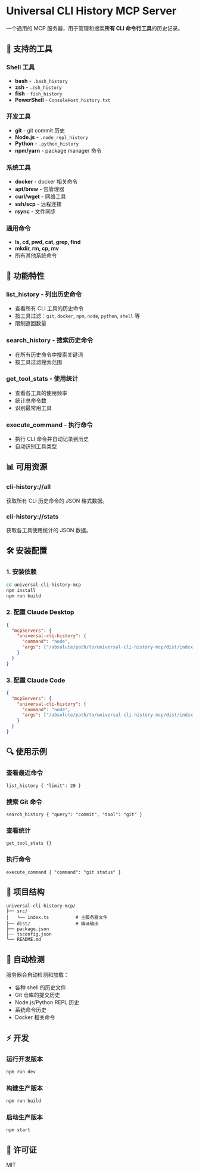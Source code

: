 # Universal CLI History MCP Server

一个通用的 MCP 服务器，用于管理和搜索**所有 CLI 命令行工具**的历史记录。

## 🚀 **支持的工具**

### **Shell 工具**
- **bash** - `.bash_history`
- **zsh** - `.zsh_history`
- **fish** - `fish_history`
- **PowerShell** - `ConsoleHost_history.txt`

### **开发工具**
- **git** - git commit 历史
- **Node.js** - `.node_repl_history`
- **Python** - `.python_history`
- **npm/yarn** - package manager 命令

### **系统工具**
- **docker** - docker 相关命令
- **apt/brew** - 包管理器
- **curl/wget** - 网络工具
- **ssh/scp** - 远程连接
- **rsync** - 文件同步

### **通用命令**
- **ls, cd, pwd, cat, grep, find**
- **mkdir, rm, cp, mv**
- 所有其他系统命令

## 🔧 **功能特性**

### **list_history** - 列出历史命令
- 查看所有 CLI 工具的历史命令
- 按工具过滤：`git`, `docker`, `npm`, `node`, `python`, `shell` 等
- 限制返回数量

### **search_history** - 搜索历史命令
- 在所有历史命令中搜索关键词
- 按工具过滤搜索范围

### **get_tool_stats** - 使用统计
- 查看各工具的使用频率
- 统计总命令数
- 识别最常用工具

### **execute_command** - 执行命令
- 执行 CLI 命令并自动记录到历史
- 自动识别工具类型

## 📊 **可用资源**

### **cli-history://all**
获取所有 CLI 历史命令的 JSON 格式数据。

### **cli-history://stats**
获取各工具使用统计的 JSON 数据。

## 🛠️ **安装配置**

### 1. 安装依赖
```bash
cd universal-cli-history-mcp
npm install
npm run build
```

### 2. 配置 Claude Desktop
```json
{
  "mcpServers": {
    "universal-cli-history": {
      "command": "node",
      "args": ["/absolute/path/to/universal-cli-history-mcp/dist/index.js"]
    }
  }
}
```

### 3. 配置 Claude Code
```json
{
  "mcpServers": {
    "universal-cli-history": {
      "command": "node",
      "args": ["/absolute/path/to/universal-cli-history-mcp/dist/index.js"]
    }
  }
}
```

## 🔍 **使用示例**

### 查看最近命令
```
list_history { "limit": 20 }
```

### 搜索 Git 命令
```
search_history { "query": "commit", "tool": "git" }
```

### 查看统计
```
get_tool_stats {}
```

### 执行命令
```
execute_command { "command": "git status" }
```

## 📁 **项目结构**

```
universal-cli-history-mcp/
├── src/
│   └── index.ts          # 主服务器文件
├── dist/                 # 编译输出
├── package.json
├── tsconfig.json
└── README.md
```

## 🔄 **自动检测**

服务器会自动检测和加载：
- 各种 shell 的历史文件
- Git 仓库的提交历史
- Node.js/Python REPL 历史
- 系统命令历史
- Docker 相关命令

## ⚡ **开发**

### 运行开发版本
```bash
npm run dev
```

### 构建生产版本
```bash
npm run build
```

### 启动生产版本
```bash
npm start
```

## 📝 **许可证**

MIT